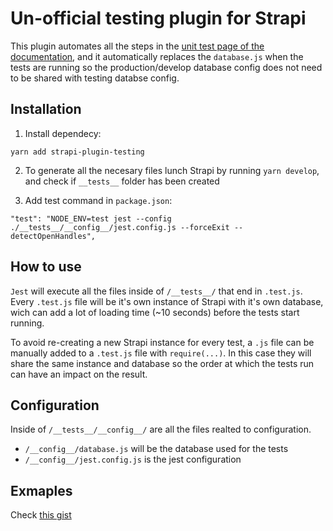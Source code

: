 # Un-official testing plugin for Strapi
This plugin automates all the steps in the [unit test page of the documentation](https://strapi.io/documentation/developer-docs/latest/guides/unit-testing.html), and it automatically replaces the `database.js` when the tests are running so the production/develop database config does not need to be shared with testing databse config.

## Installation

1. Install dependecy:

```
yarn add strapi-plugin-testing
```

2. To generate all the necesary files lunch Strapi by running `yarn develop`, and check if `__tests__` folder has been created

3. Add test command in `package.json`:

```
"test": "NODE_ENV=test jest --config ./__tests__/__config__/jest.config.js --forceExit --detectOpenHandles",
```

## How to use

`Jest` will execute all the files inside of `/__tests__/` that end in `.test.js`. Every `.test.js` file will be it's own instance of Strapi with it's own database, wich can add a lot of loading time (~10 seconds) before the tests start running.

To avoid re-creating a new Strapi instance for every test, a `.js` file can be manually added to a `.test.js` file with `require(...)`. In this case they will share the same instance and database so the order at which the tests run can have an impact on the result.

## Configuration
Inside of `/__tests__/__config__/` are all the files realted to configuration.

- `/__config__/database.js` will be the database used for the tests
- `/__config__/jest.config.js` is the jest configuration

## Exmaples

Check [this gist](https://gist.github.com/Antoine-lb/d5c104ef4a2e8835a59186f826255d60)
